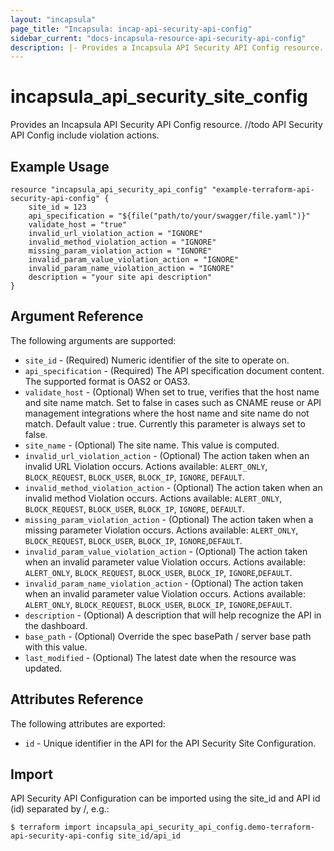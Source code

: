 ```yaml
---
layout: "incapsula"
page_title: "Incapsula: incap-api-security-api-config"
sidebar_current: "docs-incapsula-resource-api-security-api-config"
description: |- Provides a Incapsula API Security API Config resource.
---
```


# incapsula_api_security_site_config

Provides an Incapsula API Security API Config resource. //todo API Security API Config include violation actions.

## Example Usage

```hcl
resource "incapsula_api_security_api_config" "example-terraform-api-security-api-config" {
	site_id = 123
	api_specification = "${file("path/to/your/swagger/file.yaml")}"    
	validate_host = "true"
	invalid_url_violation_action = "IGNORE"
	invalid_method_violation_action = "IGNORE"
	missing_param_violation_action = "IGNORE"
	invalid_param_value_violation_action = "IGNORE"
	invalid_param_name_violation_action = "IGNORE"
	description = "your site api description"
}
```

## Argument Reference

The following arguments are supported:

* `site_id` - (Required) Numeric identifier of the site to operate on.
* `api_specification` - (Required) The API specification document content. The supported format is OAS2 or OAS3.
* `validate_host` - (Optional) When set to true, verifies that the host name and site name match. Set to false in cases
  such as CNAME reuse or API management integrations where the host name and site name do not match. Default value :
  true. Currently this parameter is always set to false.
* `site_name` - (Optional) The site name. This value is computed.
* `invalid_url_violation_action` - (Optional) The action taken when an invalid URL Violation occurs. Actions
  available: `ALERT_ONLY`, `BLOCK_REQUEST`, `BLOCK_USER`, `BLOCK_IP`, `IGNORE`, `DEFAULT`.
* `invalid_method_violation_action` - (Optional) The action taken when an invalid method Violation occurs. Actions
  available: `ALERT_ONLY`, `BLOCK_REQUEST`, `BLOCK_USER`, `BLOCK_IP`, `IGNORE`, `DEFAULT`.
* `missing_param_violation_action` - (Optional) The action taken when a missing parameter Violation occurs. Actions
  available: `ALERT_ONLY`, `BLOCK_REQUEST`, `BLOCK_USER`, `BLOCK_IP`, `IGNORE`,`DEFAULT`.
* `invalid_param_value_violation_action` - (Optional) The action taken when an invalid parameter value Violation occurs.
  Actions available: `ALERT_ONLY`, `BLOCK_REQUEST`, `BLOCK_USER`, `BLOCK_IP`, `IGNORE`,`DEFAULT`.
* `invalid_param_name_violation_action` - (Optional) The action taken when an invalid parameter value Violation occurs.
  Actions available: `ALERT_ONLY`, `BLOCK_REQUEST`, `BLOCK_USER`, `BLOCK_IP`, `IGNORE`,`DEFAULT`.
* `description` - (Optional) A description that will help recognize the API in the dashboard.
* `base_path` - (Optional) Override the spec basePath / server base path with this value.
* `last_modified` - (Optional) The latest date when the resource was updated.

## Attributes Reference

The following attributes are exported:

* `id` - Unique identifier in the API for the API Security Site Configuration.

## Import

API Security API Configuration can be imported using the site_id and API id (id) separated by /, e.g.:

```
$ terraform import incapsula_api_security_api_config.demo-terraform-api-security-api-config site_id/api_id

```
